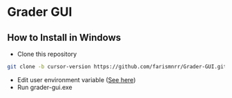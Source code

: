 # Grader GUI

## How to Install in Windows
- Clone this repository
```bash
git clone -b cursor-version https://github.com/farismnrr/Grader-GUI.git
```
- Edit user environment variable ([See here](https://docs.google.com/document/d/1XeJsLJ513wDVu-WI8Kgl2nLSIOejniww-Ewz6KMlmcI/edit?usp=sharing))
- Run grader-gui.exe
